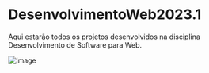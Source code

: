 # DesenvolvimentoWeb2023.1
Aqui estarão todos os projetos desenvolvidos na disciplina Desenvolvimento de Software para Web. 

![image](https://user-images.githubusercontent.com/85238258/233718193-dea3972b-3ba8-4d95-9035-7bb80cb262e7.png)
